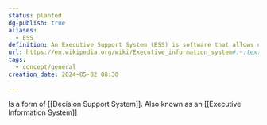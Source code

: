 ```yaml
---
status: planted
dg-publish: true
aliases:
  - ESS
definition: An Executive Support System (ESS) is software that allows users to transform enterprise data into quickly accessible and executive-level reports, such as those used by billing, accounting and staffing departments. An ESS enhances decision making for executives.
url: https://en.wikipedia.org/wiki/Executive_information_system#:~:text=An%20executive%20information%20system%20(EIS,information%20relevant%20to%20organizational%20goals.
tags:
  - concept/general
creation_date: 2024-05-02 08:30

---
```

Is a form of [[Decision Support System]].
Also known as an [[Executive Information System]]
